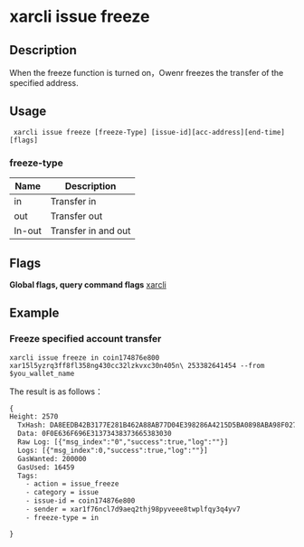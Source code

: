 # xarcli issue freeze

## Description
When the freeze function is turned on，Owenr freezes the transfer of the specified address.
## Usage
```shell
 xarcli issue freeze [freeze-Type] [issue-id][acc-address][end-time] [flags]
```
### freeze-type

| Name   | Description            |
| ------ | -------------------- |
| in     | Transfer in|
| out    | Transfer out|
| In-out | Transfer in and out |



## Flags

**Global flags, query command flags** [xarcli](../README.md)

## Example

### Freeze specified account transfer
```shell
xarcli issue freeze in coin174876e800 xar15l5yzrq3ff8fl358ng430cc32lzkvxc30n405n\ 253382641454 --from $you_wallet_name
```
The result is as follows：
```txt
{
Height: 2570
  TxHash: DA8EEDB42B3177E281B462A88AB77D04E398286A4215D5BA0898ABA98F0270AA
  Data: 0F0E636F696E31373438373665383030
  Raw Log: [{"msg_index":"0","success":true,"log":""}]
  Logs: [{"msg_index":0,"success":true,"log":""}]
  GasWanted: 200000
  GasUsed: 16459
  Tags:
    - action = issue_freeze
    - category = issue
    - issue-id = coin174876e800
    - sender = xar1f76ncl7d9aeq2thj98pyveee8twplfqy3q4yv7
    - freeze-type = in

}
```
